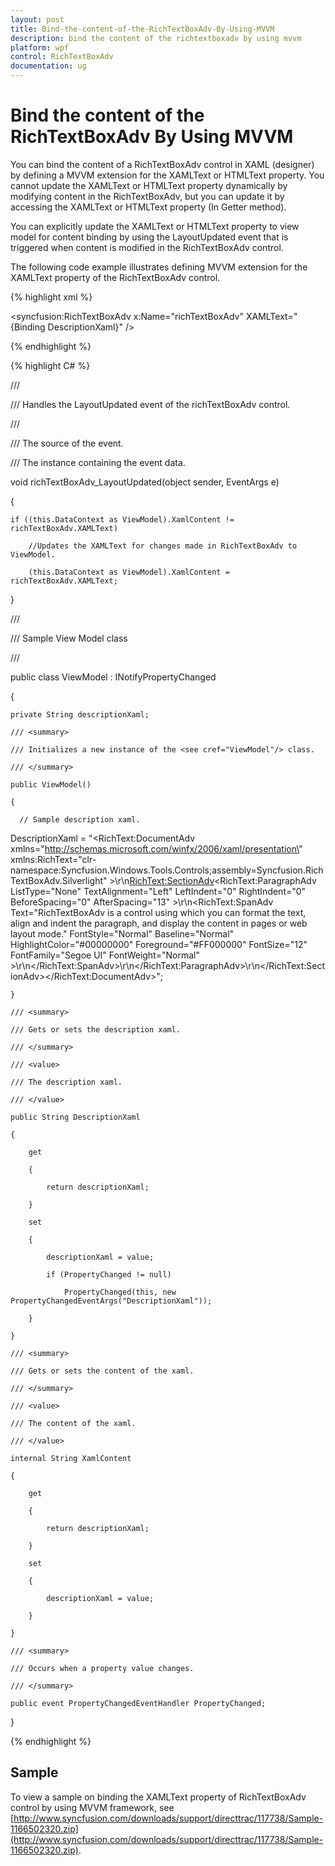 ```yaml
---
layout: post
title: Bind-the-content-of-the-RichTextBoxAdv-By-Using-MVVM
description: bind the content of the richtextboxadv by using mvvm
platform: wpf
control: RichTextBoxAdv
documentation: ug
---
```


# Bind the content of the RichTextBoxAdv By Using MVVM

You can bind the content of a RichTextBoxAdv control in XAML (designer) by defining a MVVM extension for the XAMLText or HTMLText property. You cannot update the XAMLText or HTMLText property dynamically by modifying content in the RichTextBoxAdv, but you can update it by accessing the XAMLText or HTMLText property (In Getter method).

You can explicitly update the XAMLText or HTMLText property to view model for content binding by using the LayoutUpdated event that is triggered when content is modified in the RichTextBoxAdv control.

The following code example illustrates defining MVVM extension for the XAMLText property of the RichTextBoxAdv control.

{% highlight xml %}






<syncfusion:RichTextBoxAdv x:Name="richTextBoxAdv" XAMLText="{Binding DescriptionXaml}" />

{% endhighlight %}


{% highlight C# %}





/// <summary>

/// Handles the LayoutUpdated event of the richTextBoxAdv control.

/// </summary>

/// <param name="sender">The source of the event.</param>

/// <param name="e">The <see cref="EventArgs"/> instance containing the event data.</param>

void richTextBoxAdv_LayoutUpdated(object sender, EventArgs e)

{

    if ((this.DataContext as ViewModel).XamlContent != richTextBoxAdv.XAMLText)

        //Updates the XAMLText for changes made in RichTextBoxAdv to ViewModel.

        (this.DataContext as ViewModel).XamlContent = richTextBoxAdv.XAMLText;

}

/// <summary>

/// Sample View Model class

/// </summary>

public class ViewModel : INotifyPropertyChanged

{

    private String descriptionXaml;

    /// <summary>

    /// Initializes a new instance of the <see cref="ViewModel"/> class.

    /// </summary>

    public ViewModel()

    {

      // Sample description xaml.

DescriptionXaml = "<RichText:DocumentAdv xmlns=\"http://schemas.microsoft.com/winfx/2006/xaml/presentation\" xmlns:RichText=\"clr-namespace:Syncfusion.Windows.Tools.Controls;assembly=Syncfusion.RichTextBoxAdv.Silverlight\" >\r\n<RichText:SectionAdv><RichText:ParagraphAdv ListType=\"None\" TextAlignment=\"Left\" LeftIndent=\"0\" RightIndent=\"0\" BeforeSpacing=\"0\" AfterSpacing=\"13\" >\r\n<RichText:SpanAdv Text=\"RichTextBoxAdv is a control using which you can format the text, align and indent the paragraph, and display the content in pages or web layout mode.\" FontStyle=\"Normal\" Baseline=\"Normal\" HighlightColor=\"#00000000\" Foreground=\"#FF000000\" FontSize=\"12\" FontFamily=\"Segoe UI\" FontWeight=\"Normal\" >\r\n</RichText:SpanAdv>\r\n</RichText:ParagraphAdv>\r\n</RichText:SectionAdv></RichText:DocumentAdv>";

    }

    /// <summary>

    /// Gets or sets the description xaml.

    /// </summary>

    /// <value>

    /// The description xaml.

    /// </value>

    public String DescriptionXaml

    {

        get

        {

            return descriptionXaml;

        }

        set

        {

            descriptionXaml = value;

            if (PropertyChanged != null)

                PropertyChanged(this, new PropertyChangedEventArgs("DescriptionXaml"));

        }

    }

    /// <summary>

    /// Gets or sets the content of the xaml.

    /// </summary>

    /// <value>

    /// The content of the xaml.

    /// </value>

    internal String XamlContent

    {

        get

        {

            return descriptionXaml;

        }

        set

        {

            descriptionXaml = value;

        }

    }

    /// <summary>

    /// Occurs when a property value changes.

    /// </summary>

    public event PropertyChangedEventHandler PropertyChanged;

}

{% endhighlight %}

## Sample

To view a sample on binding the XAMLText property of RichTextBoxAdv control by using MVVM framework, see [http://www.syncfusion.com/downloads/support/directtrac/117738/Sample-1166502320.zip](http://www.syncfusion.com/downloads/support/directtrac/117738/Sample-1166502320.zip).




